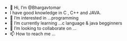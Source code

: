- 👋 Hi, I’m @Bhargavtomar
- I have good knowledge in C , C++ and JAVA. 
- 👀 I’m interested in ...programming
- 🌱 I’m currently learning ...c language & java begginners
- 💞️ I’m looking to collaborate on ...
- 📫 How to reach me ...

<!---
Bhargavtomar/Bhargavtomar is a ✨ special ✨ repository because its `README.md` (this file) appears on your GitHub profile.
You can click the Preview link to take a look at your changes.
--->
